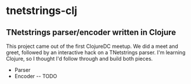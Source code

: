 tnetstrings-clj
===============

TNetstrings parser/encoder written in Clojure
---------------------------------------------
This project came out of the first ClojureDC meetup. We did a meet and greet, followed by an interactive hack on a TNetstrings parser. I'm learning Clojure, so I thought I'd follow through and build both pieces.

- Parser
- Encoder -- TODO
